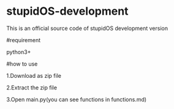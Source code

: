 # stupidOS-development
This is an official source code of stupidOS development version

#requirement

python3+

#how to use

1.Download as zip file

2.Extract the zip file

3.Open main.py(you can see functions in functions.md)

